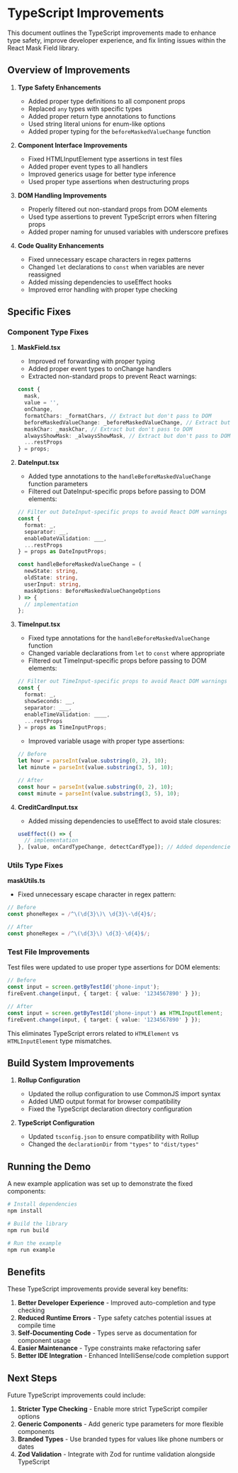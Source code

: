 # TypeScript Improvements

This document outlines the TypeScript improvements made to enhance type safety, improve developer experience, and fix linting issues within the React Mask Field library.

## Overview of Improvements

1. **Type Safety Enhancements**

   - Added proper type definitions to all component props
   - Replaced `any` types with specific types
   - Added proper return type annotations to functions
   - Used string literal unions for enum-like options
   - Added proper typing for the `beforeMaskedValueChange` function

2. **Component Interface Improvements**

   - Fixed HTMLInputElement type assertions in test files
   - Added proper event types to all handlers
   - Improved generics usage for better type inference
   - Used proper type assertions when destructuring props

3. **DOM Handling Improvements**

   - Properly filtered out non-standard props from DOM elements
   - Used type assertions to prevent TypeScript errors when filtering props
   - Added proper naming for unused variables with underscore prefixes

4. **Code Quality Enhancements**
   - Fixed unnecessary escape characters in regex patterns
   - Changed `let` declarations to `const` when variables are never reassigned
   - Added missing dependencies to useEffect hooks
   - Improved error handling with proper type checking

## Specific Fixes

### Component Type Fixes

1. **MaskField.tsx**

   - Improved ref forwarding with proper typing
   - Added proper event types to onChange handlers
   - Extracted non-standard props to prevent React warnings:

   ```typescript
   const {
     mask,
     value = '',
     onChange,
     formatChars: _formatChars, // Extract but don't pass to DOM
     beforeMaskedValueChange: _beforeMaskedValueChange, // Extract but don't pass to DOM
     maskChar: _maskChar, // Extract but don't pass to DOM
     alwaysShowMask: _alwaysShowMask, // Extract but don't pass to DOM
     ...restProps
   } = props;
   ```

2. **DateInput.tsx**

   - Added type annotations to the `handleBeforeMaskedValueChange` function parameters
   - Filtered out DateInput-specific props before passing to DOM elements:

   ```typescript
   // Filter out DateInput-specific props to avoid React DOM warnings
   const {
     format: _,
     separator: __,
     enableDateValidation: ___,
     ...restProps
   } = props as DateInputProps;
   ```

   ```typescript
   const handleBeforeMaskedValueChange = (
     newState: string,
     oldState: string,
     userInput: string,
     maskOptions: BeforeMaskedValueChangeOptions
   ) => {
     // implementation
   };
   ```

3. **TimeInput.tsx**

   - Fixed type annotations for the `handleBeforeMaskedValueChange` function
   - Changed variable declarations from `let` to `const` where appropriate
   - Filtered out TimeInput-specific props before passing to DOM elements:

   ```typescript
   // Filter out TimeInput-specific props to avoid React DOM warnings
   const {
     format: _,
     showSeconds: __,
     separator: ___,
     enableTimeValidation: ____,
     ...restProps
   } = props as TimeInputProps;
   ```

   - Improved variable usage with proper type assertions:

   ```typescript
   // Before
   let hour = parseInt(value.substring(0, 2), 10);
   let minute = parseInt(value.substring(3, 5), 10);

   // After
   const hour = parseInt(value.substring(0, 2), 10);
   const minute = parseInt(value.substring(3, 5), 10);
   ```

4. **CreditCardInput.tsx**
   - Added missing dependencies to useEffect to avoid stale closures:
   ```typescript
   useEffect(() => {
     // implementation
   }, [value, onCardTypeChange, detectCardType]); // Added dependencies
   ```

### Utils Type Fixes

**maskUtils.ts**

- Fixed unnecessary escape character in regex pattern:

```typescript
// Before
const phoneRegex = /^\(\d{3}\)\ \d{3}\-\d{4}$/;

// After
const phoneRegex = /^\(\d{3}\) \d{3}-\d{4}$/;
```

### Test File Improvements

Test files were updated to use proper type assertions for DOM elements:

```typescript
// Before
const input = screen.getByTestId('phone-input');
fireEvent.change(input, { target: { value: '1234567890' } });

// After
const input = screen.getByTestId('phone-input') as HTMLInputElement;
fireEvent.change(input, { target: { value: '1234567890' } });
```

This eliminates TypeScript errors related to `HTMLElement` vs `HTMLInputElement` type mismatches.

## Build System Improvements

1. **Rollup Configuration**

   - Updated the rollup configuration to use CommonJS import syntax
   - Added UMD output format for browser compatibility
   - Fixed the TypeScript declaration directory configuration

2. **TypeScript Configuration**
   - Updated `tsconfig.json` to ensure compatibility with Rollup
   - Changed the `declarationDir` from `"types"` to `"dist/types"`

## Running the Demo

A new example application was set up to demonstrate the fixed components:

```bash
# Install dependencies
npm install

# Build the library
npm run build

# Run the example
npm run example
```

## Benefits

These TypeScript improvements provide several key benefits:

1. **Better Developer Experience** - Improved auto-completion and type checking
2. **Reduced Runtime Errors** - Type safety catches potential issues at compile time
3. **Self-Documenting Code** - Types serve as documentation for component usage
4. **Easier Maintenance** - Type constraints make refactoring safer
5. **Better IDE Integration** - Enhanced IntelliSense/code completion support

## Next Steps

Future TypeScript improvements could include:

1. **Stricter Type Checking** - Enable more strict TypeScript compiler options
2. **Generic Components** - Add generic type parameters for more flexible components
3. **Branded Types** - Use branded types for values like phone numbers or dates
4. **Zod Validation** - Integrate with Zod for runtime validation alongside TypeScript
